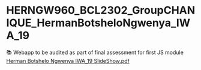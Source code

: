 # HERNGW960_BCL2302_GroupCHANIQUE_HermanBotsheloNgwenya_IWA_19
📚 Webapp to be audited as part of final assessment for first JS module
[Herman Botshelo Ngwenya IWA_19 SlideShow.pdf](https://github.com/HermanNgwenya/HERNGW960_BCL2302_GroupCHANIQUE_HermanBotsheloNgwenya_IWA_19/files/11440967/Herman.Botshelo.Ngwenya.IWA_19.SlideShow.pdf)
